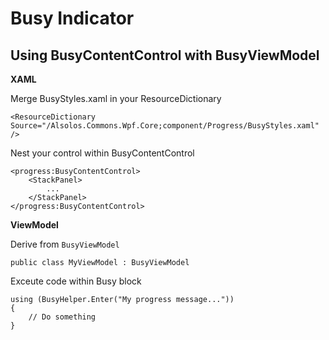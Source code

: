 ﻿# Busy Indicator

## Using BusyContentControl with BusyViewModel

**XAML**

Merge BusyStyles.xaml in your ResourceDictionary

    <ResourceDictionary Source="/Alsolos.Commons.Wpf.Core;component/Progress/BusyStyles.xaml" />

Nest your control within BusyContentControl

    <progress:BusyContentControl>
        <StackPanel>
            ...
        </StackPanel>
    </progress:BusyContentControl>

**ViewModel**

Derive from `BusyViewModel`

    public class MyViewModel : BusyViewModel

Exceute code within Busy block

    using (BusyHelper.Enter("My progress message..."))
    {
        // Do something
    }
